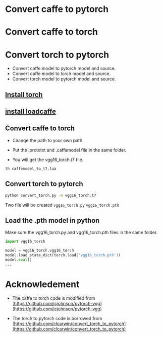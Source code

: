# Convert caffe to pytorch
# Convert caffe to torch
# Convert torch to pytorch
* Convert caffe model to pytorch model and source.
* Convert caffe model to torch model and source.
* Convert torch model to pytorch model and source.


## [Install torch](http://torch.ch/docs/getting-started.html#_)

## [install loadcaffe](https://github.com/szagoruyko/loadcaffe)

## Convert caffe to torch
* Change the path to your own path.

* Put the .prototxt and .caffemodel file in the same folder.

* You will get the vgg16_torch.t7 file.

```
th caffemodel_to_t7.lua
```

## Convert torch to pytorch

```bash
python convert_torch.py -m vgg16_torch.t7
```
Two file will be created ```vgg16_torch.py``` ```vgg16_torch.pth```


## Load the .pth model in python
Make sure the vgg16_torch.py and vgg16_torch.pth files in the same folder.
```python
import vgg16_torch

model = vgg16_torch.vgg16_torch
model.load_state_dict(torch.load('vgg16_torch.pth'))
model.eval()
...
```

# Acknowledement
* The caffe to torch code is modified from [https://github.com/jcjohnson/pytorch-vgg](https://github.com/jcjohnson/pytorch-vgg)

* The torch to pytorch code is borrowed from [https://github.com/clcarwin/convert_torch_to_pytorch](https://github.com/clcarwin/convert_torch_to_pytorch)

